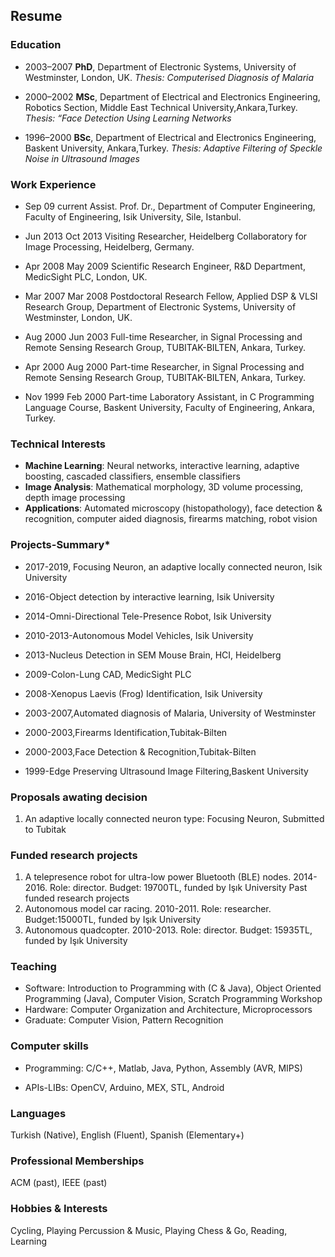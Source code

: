 ## Resume

### Education
* 2003–2007 **PhD**, Department of Electronic Systems, University of Westminster, London, UK.
 _Thesis: Computerised Diagnosis of Malaria_

* 2000–2002 **MSc**, Department of Electrical and Electronics Engineering, Robotics Section, Middle East Technical University,Ankara,Turkey.
_Thesis: “Face Detection Using Learning Networks_

* 1996–2000 **BSc**, Department of Electrical and Electronics Engineering, Baskent University, Ankara,Turkey. 
_Thesis: Adaptive Filtering of Speckle Noise in Ultrasound Images_


### Work Experience


 * Sep 09 current Assist. Prof. Dr., Department of Computer Engineering,
 Faculty of Engineering,  Isik University, Sile, Istanbul.

 * Jun 2013 Oct 2013 Visiting Researcher, Heidelberg Collaboratory for Image
 Processing, Heidelberg, Germany.

 * Apr 2008 May 2009 Scientific Research Engineer, R&D Department, MedicSight PLC, London, UK.

 * Mar 2007 Mar 2008 Postdoctoral Research Fellow, Applied DSP & VLSI Research Group, Department of Electronic Systems, University of Westminster, London, UK.

 * Aug 2000 Jun 2003 Full-time Researcher, in Signal Processing and Remote Sensing Research Group, TUBITAK-BILTEN, Ankara, Turkey.

 * Apr 2000 Aug 2000 Part-time Researcher, in Signal Processing and Remote Sensing Research Group, TUBITAK-BILTEN, Ankara, Turkey.

 * Nov 1999 Feb 2000 Part-time Laboratory Assistant, in C Programming Language Course, Baskent University, Faculty of Engineering, Ankara, Turkey.


### Technical Interests

* **Machine Learning**: Neural networks, interactive learning, adaptive boosting, cascaded classifiers, ensemble classifiers
* **Image Analysis**: Mathematical morphology, 3D volume processing, depth image processing
* **Applications**: Automated microscopy (histopathology), face detection & recognition, computer aided diagnosis, firearms matching, robot vision



### Projects-Summary*

* 2017-2019, Focusing Neuron, an adaptive locally connected neuron, Isik University

* 2016-Object detection by interactive learning, Isik University

* 2014-Omni-Directional Tele-Presence Robot, Isik University

* 2010-2013-Autonomous Model Vehicles, Isik University

* 2013-Nucleus Detection in SEM Mouse Brain, HCI, Heidelberg

* 2009-Colon-Lung CAD, MedicSight PLC

* 2008-Xenopus Laevis (Frog) Identification, Isik University

* 2003-2007,Automated diagnosis of Malaria, University of Westminster

* 2000-2003,Firearms Identification,Tubitak-Bilten

* 2000-2003,Face Detection & Recognition,Tubitak-Bilten

* 1999-Edge Preserving Ultrasound Image Filtering,Baskent University

 

### Proposals awating decision 
1. An adaptive locally connected neuron type: Focusing Neuron, Submitted to Tubitak

### Funded research projects
1. A telepresence robot for ultra-low power Bluetooth (BLE) nodes. 2014-2016. Role: director. Budget: 19700TL, funded by Işık University Past funded research projects
1. Autonomous model car racing. 2010-2011. Role: researcher. Budget:15000TL, funded by Işık University
1. Autonomous quadcopter. 2010-2013. Role: director. Budget: 15935TL, funded by Işık University

### Teaching

 * Software: Introduction to Programming with (C & Java), Object Oriented Programming (Java), Computer Vision, Scratch Programming Workshop
 * Hardware: Computer Organization and Architecture, Microprocessors
 * Graduate: Computer Vision, Pattern Recognition

### Computer skills

 * Programming: C/C++, Matlab, Java, Python, Assembly (AVR, MIPS)
 
 * APIs-LIBs: OpenCV, Arduino, MEX, STL, Android


 ### Languages

 Turkish (Native), English (Fluent), Spanish (Elementary+)


 ### Professional Memberships

 ACM (past), IEEE (past)


 ### Hobbies & Interests

 Cycling, Playing Percussion & Music, Playing Chess & Go, Reading, Learning


